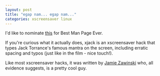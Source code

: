 ```yaml
---
layout: post
title: "egap nam... egap nam..."
categories: xscreensaver linux
---
```


I'd like to nominate [this](http://ait08.us.es/cgi-bin/man/man2html?xjack+6) for Best Man Page Ever. 

If you're curious what it actually does, xjack is an xscreensaver hack that types Jack Torrance's famous mantra on the screen, including erratic spacing and typos (just like in the film - nice touch!). 

Like most xscreensaver hacks, it was written by [Jamie Zawinski](http://www.jwz.org/) who, all evidence suggests, is a pretty cool guy.
